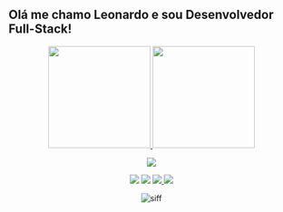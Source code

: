 ## Olá me chamo Leonardo e sou Desenvolvedor Full-Stack!
<div align="center">
 
  <a href="https://github.com/leuzindev">
  <img height="180em" src="https://github-readme-stats.vercel.app/api?username=leuzindev&show_icons=true&theme=tokyonight&include_all_commits=true&count_private=true"/>
  <img height="180em" src="https://github-readme-stats.vercel.app/api/top-langs/?username=leuzindev&layout=compact&langs_count=7&theme=tokyonight"/>
</div>
 

 <p align="center">
   <a href="https://skillicons.dev">
     <img  src="https://skillicons.dev/icons?i=python,nodejs,java,javascript,typescript,cs,html,css,react,nestjs,django,mysql,mongodb,postgres,prisma,figma&perline=20" />
   </a>
 </p>

<div align="center" > 
  
  <a href="https://www.instagram.com/leuzin._/" target="_blank"><img src="https://img.shields.io/badge/-Instagram-%23E4405F?style=for-the-badge&logo=instagram&logoColor=white" target="_blank" ></a>
 <a href="" target="_blank"><img src="https://img.shields.io/badge/Discord-7289DA?style=for-the-badge&logo=discord&logoColor=white" target="_blank"></a> 
  <a href = "mailto:leonardoc.soares08@gmail.com"><img src="https://img.shields.io/badge/-Gmail-%23333?style=for-the-badge&logo=gmail&logoColor=white" target="_blank">
 </a>
  <a href="https://www.linkedin.com/in/leonardodevs/" target="_blank"><img src="https://img.shields.io/badge/-LinkedIn-%230077B5?style=for-the-badge&logo=linkedin&logoColor=white" target="_blank"></a> 
 
 ![siff](https://user-images.githubusercontent.com/97266637/198896948-a26484b7-5fa4-4fe0-9bbb-d783c6a97796.gif)

 
</div>


